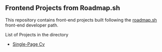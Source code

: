 ## Frontend Projects from Roadmap.sh

<p>
    This repository contains front-end projects built following the <a href="https://roadmap.sh">roadmap.sh</a> front-end developer path.
</p>

List of Projects in the directory

* <a href="https://frontend-projects-theta-one.vercel.app/">Single-Page Cv</a>